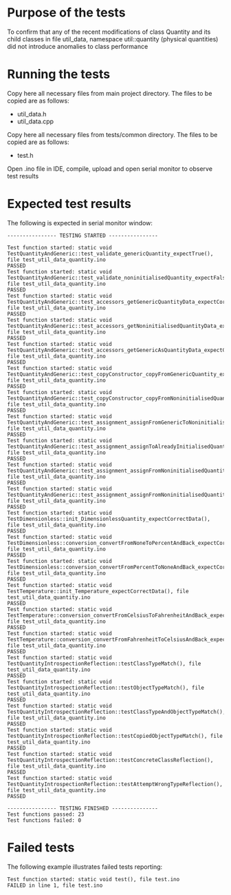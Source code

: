 # Purpose of the tests

To confirm that any of the recent modifications of class Quantity and its child classes in file util_data, namespace util::quantity (physical quantities) did not introduce anomalies to class performance

# Running the tests

Copy here all necessary files from main project directory. The files to be copied are as follows:

* util_data.h
* util_data.cpp

Copy here all necessary files from tests/common directory. The files to be copied are as follows:

* test.h

Open .ino file in IDE, compile, upload and open serial monitor to observe test results

# Expected test results

The following is expected in serial monitor window:

    ---------------- TESTING STARTED ----------------
    
    Test function started: static void TestQuantityAndGeneric::test_validate_genericQuantity_expectTrue(), file test_util_data_quantity.ino
    PASSED
    Test function started: static void TestQuantityAndGeneric::test_validate_noninitialisedQuantity_expectFalse(), file test_util_data_quantity.ino
    PASSED
    Test function started: static void TestQuantityAndGeneric::test_accessors_getGenericQuantityData_expectCorrectValues(), file test_util_data_quantity.ino
    PASSED
    Test function started: static void TestQuantityAndGeneric::test_accessors_getNoninitialisedQuantityData_expectDefaultValues(), file test_util_data_quantity.ino
    PASSED
    Test function started: static void TestQuantityAndGeneric::test_accessors_getGenericAsQuantityData_expectCorrectValues(), file test_util_data_quantity.ino
    PASSED
    Test function started: static void TestQuantityAndGeneric::test_copyConstructor_copyFromGenericQuantity_expectSameValues(), file test_util_data_quantity.ino
    PASSED
    Test function started: static void TestQuantityAndGeneric::test_copyConstructor_copyFromNoninitialisedQuantity_expectDefaultData(), file test_util_data_quantity.ino
    PASSED
    Test function started: static void TestQuantityAndGeneric::test_assignment_assignFromGenericToNoninitialisedQuantity_expectSameValues(), file test_util_data_quantity.ino
    PASSED
    Test function started: static void TestQuantityAndGeneric::test_assignment_assignToAlreadyInitialisedQuantity_expectDataNotCopied(), file test_util_data_quantity.ino
    PASSED
    Test function started: static void TestQuantityAndGeneric::test_assignment_assignFromNoninitialisedQuantity_expectDefaultData(), file test_util_data_quantity.ino
    PASSED
    Test function started: static void TestQuantityAndGeneric::test_assignment_assignFromNoninitialisedQuantityToAlreadyInitialisedQuantity_expectDataNotCopied(), file test_util_data_quantity.ino
    PASSED
    Test function started: static void TestDimensionless::init_DimensionlessQuantity_expectCorrectData(), file test_util_data_quantity.ino
    PASSED
    Test function started: static void TestDimensionless::conversion_convertFromNoneToPercentAndBack_expectCorrectData(), file test_util_data_quantity.ino
    PASSED
    Test function started: static void TestDimensionless::conversion_convertFromPercentToNoneAndBack_expectCorrectData(), file test_util_data_quantity.ino
    PASSED
    Test function started: static void TestTemperature::init_Temperature_expectCorrectData(), file test_util_data_quantity.ino
    PASSED
    Test function started: static void TestTemperature::conversion_convertFromCelsiusToFahrenheitAndBack_expectCorrectData(), file test_util_data_quantity.ino
    PASSED
    Test function started: static void TestTemperature::conversion_convertFromFahrenheitToCelsiusAndBack_expectCorrectData(), file test_util_data_quantity.ino
    PASSED
    Test function started: static void TestQuantityIntrospectionReflection::testClassTypeMatch(), file test_util_data_quantity.ino
    PASSED
    Test function started: static void TestQuantityIntrospectionReflection::testObjectTypeMatch(), file test_util_data_quantity.ino
    PASSED
    Test function started: static void TestQuantityIntrospectionReflection::testClassTypeAndObjectTypeMatch(), file test_util_data_quantity.ino
    PASSED
    Test function started: static void TestQuantityIntrospectionReflection::testCopiedObjectTypeMatch(), file test_util_data_quantity.ino
    PASSED
    Test function started: static void TestQuantityIntrospectionReflection::testConcreteClassReflection(), file test_util_data_quantity.ino
    PASSED
    Test function started: static void TestQuantityIntrospectionReflection::testAttemptWrongTypeReflection(), file test_util_data_quantity.ino
    PASSED
    ---------------- TESTING FINISHED ---------------
    Test functions passed: 23
    Test functions failed: 0

# Failed tests

The following example illustrates failed tests reporting:

    Test function started: static void test(), file test.ino
    FAILED in line 1, file test.ino
